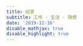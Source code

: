 ```yaml
---
title: 纪录
subtitle: 工作 · 生活 · 随想
date: '2019-12-16'
disable_mathjax: true
disable_highlight: true
---
```

